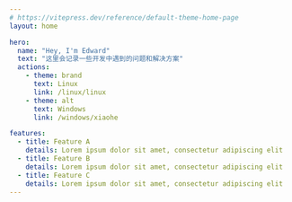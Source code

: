 ```yaml
---
# https://vitepress.dev/reference/default-theme-home-page
layout: home

hero:
  name: "Hey, I'm Edward"
  text: "这里会记录一些开发中遇到的问题和解决方案"
  actions:
    - theme: brand
      text: Linux
      link: /linux/linux
    - theme: alt
      text: Windows
      link: /windows/xiaohe

features:
  - title: Feature A
    details: Lorem ipsum dolor sit amet, consectetur adipiscing elit
  - title: Feature B
    details: Lorem ipsum dolor sit amet, consectetur adipiscing elit
  - title: Feature C
    details: Lorem ipsum dolor sit amet, consectetur adipiscing elit
---
```


